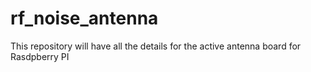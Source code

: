 # rf_noise_antenna
This repository will have all the details for the active antenna board for Rasdpberry PI
